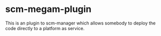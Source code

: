 scm-megam-plugin
================

This is an plugin to scm-manager which  allows somebody to deploy the code directly to a platform as service.
